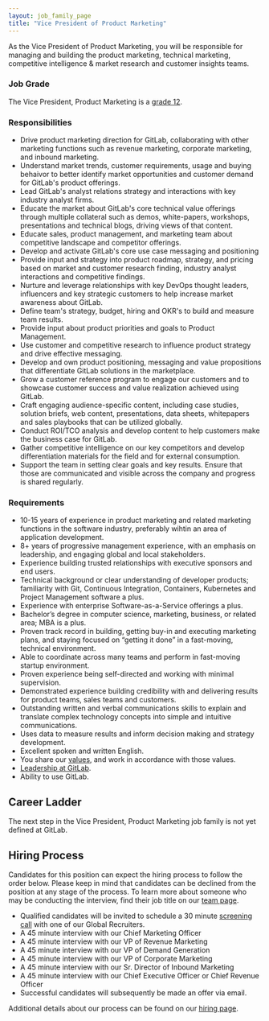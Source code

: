 ```yaml
---
layout: job_family_page
title: "Vice President of Product Marketing"
---
```


As the Vice President of Product Marketing, you will be responsible for managing and building the product marketing, technical marketing, competitive intelligence & market research and customer insights teams.

### Job Grade 

The Vice President, Product Marketing is a [grade 12](/handbook/total-rewards/compensation/compensation-calculator/#gitlab-job-grades).

### Responsibilities

* Drive product marketing direction for GitLab, collaborating with other marketing functions such as revenue marketing, corporate marketing, and inbound marketing.
* Understand market trends, customer requirements, usage and buying behaivor to better identify market opportunities and customer demand for GitLab's product offerings.
* Lead GitLab's analyst relations strategy and interactions with key industry analyst firms.
* Educate the market about GitLab's core technical value offerings through multiple collateral such as demos, white-papers, workshops, presentations and technical blogs, driving views of that content.
* Educate sales, product management, and marketing team about competitive landscape and competitor offerings.
* Develop and activate GitLab's core use case messaging and positioning
* Provide input and strategy into product roadmap, strategy, and pricing based on market and customer research finding, industry analyst interactions and competitive findings.
* Nurture and leverage relationships with key DevOps thought leaders, influencers and key strategic customers to help increase market awareness about GitLab.
* Define team's strategy, budget, hiring and OKR's to build and measure team results.
* Provide input about product priorities and goals to Product Management.
* Use customer and competitive research to influence product strategy and drive effective messaging.
* Develop and own product positioning, messaging and value propositions that differentiate GitLab solutions in the marketplace.
* Grow a customer reference program to engage our customers and to showcase customer success and value realization achieved using GitLab.
* Craft engaging audience-specific content, including case studies, solution briefs, web content, presentations, data sheets, whitepapers and sales playbooks that can be utilized globally.
* Conduct ROI/TCO analysis and develop content to help customers make the business case for GitLab.
* Gather competitive intelligence on our key competitors and develop differentiation materials for the field and for external consumption.
* Support the team in setting clear goals and key results. Ensure that those are communicated and visible across the company and progress is shared regularly.

### Requirements

* 10-15 years of experience in product marketing and related marketing functions in the software industry, preferably wihtin an area of application development.
* 8+ years of progressive management experience, with an emphasis on leadership, and engaging global and local stakeholders.
* Experience building trusted relationships with executive sponsors and end users.
* Technical background or clear understanding of developer products; familiarity with Git, Continuous Integration, Containers, Kubernetes and Project Management software a plus.
* Experience with enterprise Software-as-a-Service offerings a plus.
* Bachelor’s degree in computer science, marketing, business, or related area; MBA is a plus.
* Proven track record in building, getting buy-in and executing marketing plans, and staying focused on “getting it done” in a fast-moving, technical environment.
* Able to coordinate across many teams and perform in fast-moving startup environment.
* Proven experience being self-directed and working with minimal supervision.
* Demonstrated experience building credibility with and delivering results for product teams, sales teams and customers.
* Outstanding written and verbal communications skills to explain and translate complex technology concepts into simple and intuitive communications.
* Uses data to measure results and inform decision making and strategy development.
* Excellent spoken and written English.
* You share our [values](/handbook/values/), and work in accordance with those values.
* [Leadership at GitLab](https://about.gitlab.com/company/team/structure/#director-group).
* Ability to use GitLab.

## Career Ladder

The next step in the Vice President, Product Marketing job family is not yet defined at GitLab.

## Hiring Process

Candidates for this position can expect the hiring process to follow the order below. Please keep in mind that candidates can be declined from the position at any stage of the process. To learn more about someone who may be conducting the interview, find their job title on our [team page](/company/team).

* Qualified candidates will be invited to schedule a 30 minute [screening call](/handbook/hiring/interviewing/#conducting-a-screening-call) with one of our Global Recruiters.
* A 45 minute interview with our Chief Marketing Officer
* A 45 minute interview with our VP of Revenue Marketing
* A 45 minute interview with our VP of Demand Generation
* A 45 minute interview with our VP of Corporate Marketing
* A 45 minute interview with our Sr. Director of Inbound Marketing
* A 45 minute interview with our Chief Executive Officer or Chief Revenue Officer
* Successful candidates will subsequently be made an offer via email.

Additional details about our process can be found on our [hiring page](/handbook/hiring/).
